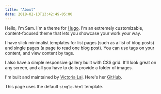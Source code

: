 ```yaml
---
title: "About"
date: 2018-02-13T13:42:49-05:00
---
```


Hello, I'm Sam. I'm a theme for [Hugo](https://gohugo.io/). I'm an extremely customizable, content-focused theme that lets you showcase your work your way.

I have slick minimalist templates for list pages (such as a list of blog posts) and single pages (a page to read one blog post). You can use tags on your content, and view content by tags.

I also have a simple responsive gallery built with CSS grid. It'll look great on any screen, and all you have to do is provide a folder of images.

I'm built and maintained by [Victoria Lai](https://victoria.dev). Here's her [GitHub](https://github.com/victoriadotdev).

This page uses the default `single.html` template.